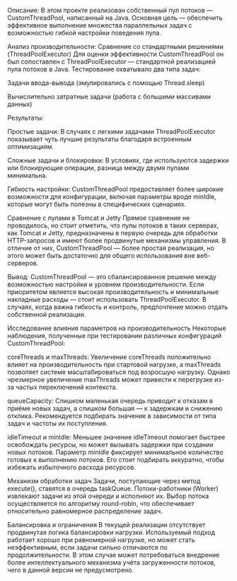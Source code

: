 Описание:
В этом проекте реализован собственный пул потоков — CustomThreadPool, написанный на Java. Основная цель — обеспечить эффективное выполнение множества параллельных задач с возможностью гибкой настройки поведения пула.

Анализ производительности:
Сравнение со стандартными решениями (ThreadPoolExecutor)
Для оценки эффективности CustomThreadPool он был сопоставлен с ThreadPoolExecutor — стандартной реализацией пула потоков в Java. Тестирование охватывало два типа задач:

Задачи ввода-вывода (эмулировались с помощью Thread.sleep)

Вычислительно затратные задачи (работа с большими массивами данных)

Результаты:

Простые задачи: В случаях с легкими задачами ThreadPoolExecutor показывает чуть лучшие результаты благодаря встроенным оптимизациям.

Сложные задачи и блокировки: В условиях, где используются задержки или блокирующие операции, разница между двумя пулами минимальна.

Гибкость настройки: CustomThreadPool предоставляет более широкие возможности для конфигурации, включая параметры вроде minIdle, которые могут быть полезны в специфических сценариях.

Сравнение с пулами в Tomcat и Jetty
Прямое сравнение не проводилось, но стоит отметить, что пулы потоков в таких серверах, как Tomcat и Jetty, предназначены в первую очередь для обработки HTTP-запросов и имеют более продвинутые механизмы управления. В отличие от них, CustomThreadPool — более простая реализация, но этого может быть достаточно для общего использования вне веб-серверов.

Вывод:
CustomThreadPool — это сбалансированное решение между возможностью настройки и уровнем производительности. Если приоритетом является высокая производительность и минимальные накладные расходы — стоит использовать ThreadPoolExecutor. В случаях, когда важна гибкость и контроль, предпочтение можно отдать собственной реализации.

Исследование влияния параметров на производительность
Некоторые наблюдения, полученные при тестировании различных конфигураций CustomThreadPool:

coreThreads и maxThreads:
Увеличение coreThreads положительно влияет на производительность при стартовой нагрузке, а maxThreads позволяет системе масштабироваться под возросшую нагрузку. Однако чрезмерное увеличение maxThreads может привести к перегрузке из-за частых переключений контекста.

queueCapacity:
Слишком маленькая очередь приводит к отказам в приёме новых задач, а слишком большая — к задержкам и снижению отклика. Рекомендуется подбирать значение в зависимости от типа задач и частоты их поступления.

idleTimeout и minIdle:
Меньшее значение idleTimeout помогает быстрее освобождать ресурсы, но может вызывать задержки при создании новых потоков. Параметр minIdle фиксирует минимальное количество готовых к выполнению потоков. Его стоит подбирать аккуратно, чтобы избежать избыточного расхода ресурсов.

Механизм обработки задач
Задачи, поступающие через метод execute(), ставятся в очередь taskQueue. Потоки-работники (Worker) извлекают задачи из этой очереди и исполняют их. Выбор потока осуществляется по алгоритму round-robin, что обеспечивает относительно равномерное распределение задач.

Балансировка и ограничения
В текущей реализации отсутствует продвинутая логика балансировки нагрузки. Используемый подход работает хорошо при равномерной нагрузке, но может стать неэффективным, если задачи сильно отличаются по продолжительности. В этом случае может потребоваться внедрение более интеллектуального механизма учёта загруженности потоков, чего в данной версии не предусмотрено.

